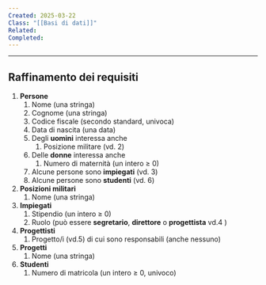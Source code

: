 ```yaml
---
Created: 2025-03-22
Class: "[[Basi di dati]]"
Related: 
Completed:
---
```

---
## Raffinamento dei requisiti
1. **Persone**
	1. Nome (una stringa)
	2. Cognome (una stringa)
	3. Codice fiscale (secondo standard, univoca)
	4. Data di nascita (una data)
	5. Degli **uomini** interessa anche
		1. Posizione militare (vd. 2)
	6. Delle **donne** interessa anche
		1. Numero di maternità (un intero ≥ 0)
	7. Alcune persone sono **impiegati** (vd. 3)
	8. Alcune persone sono **studenti** (vd. 6)
2. **Posizioni militari**
	1. Nome (una stringa)
3. **Impiegati**
	1. Stipendio (un intero ≥ 0)
	2. Ruolo (può essere **segretario**, **direttore** o **progettista** vd.4 )
4. **Progettisti**
	1. Progetto/i (vd.5) di cui sono responsabili (anche nessuno)
5. **Progetti**
	1. Nome (una stringa)
6. **Studenti**
	1. Numero di matricola (un intero ≥ 0, univoco)

